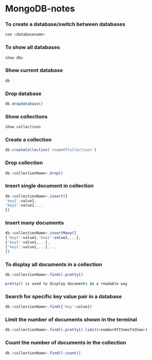 # MongoDB-notes
### To create a database/switch between databases
```javascript
use <databasename>
```

### To show all databases
```javascript
show dbs
```

### Show current database
```javascript
db
```

### Drop database
```javascript
db.dropdatabase()
```

### Show collections
```javascript
show collections
```

### Create a collection
```javascript
db.createCollection('<nameOfCollection>')
```

### Drop collection
```javascript
db.<collectionName>.drop()
```

### Insert single document in collection
```javascript
db.<collectionName>.insert({
'key1':value1,
'key2':value2,...
})
```

### Insert many documents
```javascript
db.<collectionName>.insertMany([
{'key1':value1,'key2':value2,...},
{'key1':value1,...},
{'key1':value1,...},...
])
```

### To display all documents in a collection
```javascript
db.<collectionName>.find().pretty()

pretty() is used to display documents in a readable way
```

### Search for specific key value pair in a database
```javascript
db.<collectionName>.find({'key':value})
```

### Limit the number of documents shown in the terminal
```javascript
db.<collectionName>.find().pretty().limit(<numberOfItemsToShow>)
```

### Count the number of documents in the collection
```javascript
db.<collectionName>.find().count()
```

### 
